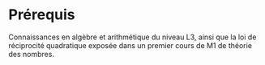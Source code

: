 # Prérequis

Connaissances en algèbre et arithmétique du niveau L3, ainsi que la loi de
réciprocité quadratique exposée dans un premier cours de M1 de théorie des
nombres.
